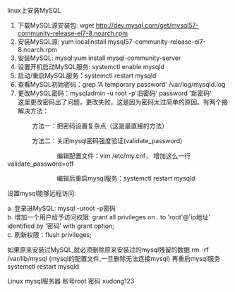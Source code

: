linux上安装MySQL


1. 下载MySQL源安装包: wget http://dev.mysql.com/get/mysql57-community-release-el7-8.noarch.rpm  
2. 安装MySQL源: yum localinstall mysql57-community-release-el7-8.noarch.rpm
3. 安装MySQL:  mysql:yum install mysql-community-server  
4. 设置开机启动MySQL服务: systemctl enable mysqld  
5. 启动/重启MySQL服务：systemctl restart mysqld  
6. 查看MySQL初始密码：grep 'A temporary password' /var/log/mysqld.log  
7. 更改MySQL密码：mysqladmin -u root -p'旧密码' password '新密码'  
   这里更改密码出了问题，更改失败，这是因为密码太过简单的原因。有两个接解决方法：

　　　　方法一：把密码设置复杂点（这是最直接的方法）

　　　　方法二：关闭mysql密码强度验证(validate_password)

　　　　　　　　编辑配置文件：vim /etc/my.cnf， 增加这么一行validate_password=off

　　　　　　　　编辑后重启mysql服务：systemctl restart mysqld






设置mysql能够远程访问:  


   a. 登录进MySQL:  mysql -uroot -p密码  
   b. 增加一个用户给予访问权限: grant all privileges on *.* to 'root'@'ip地址' identified by '密码' with grant option;  
   c. 刷新权限：flush privileges;­  


如果原来安装过MySQL,就必须删除原来安装过的mysql残留的数据
rm -rf /var/lib/mysql  (mysql的配置文件,一旦删除无法连接mysql)
再重启mysql服务
systemctl restart mysqld



Linux  mysql服务器 账号root 密码 xudong123











